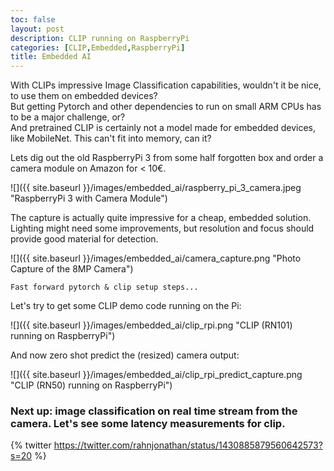 ```yaml
---
toc: false
layout: post
description: CLIP running on RaspberryPi
categories: [CLIP,Embedded,RaspberryPi]
title: Embedded AI
---
```

With CLIPs impressive Image Classification capabilities, wouldn't it be nice, to use them on embedded devices?  
But getting Pytorch and other dependencies to run on small ARM CPUs has to be a major challenge, or?  
And pretrained CLIP is certainly not a model made for embedded devices, like MobileNet. This can't fit into memory, can it?  


Lets dig out the old RaspberryPi 3 from some half forgotten box and order a camera module on Amazon for < 10€.

![]({{ site.baseurl }}/images/embedded_ai/raspberry_pi_3_camera.jpeg "RaspberryPi 3 with Camera Module")


The capture is actually quite impressive for a cheap, embedded solution.
Lighting might need some improvements, but resolution and focus should provide good material for detection.
  
![]({{ site.baseurl }}/images/embedded_ai/camera_capture.png "Photo Capture of the 8MP Camera")


`Fast forward pytorch & clip setup steps...`  


Let's try to get some CLIP demo code running on the Pi:

![]({{ site.baseurl }}/images/embedded_ai/clip_rpi.png "CLIP (RN101) running on RaspberryPi")


And now zero shot predict the (resized) camera output:

![]({{ site.baseurl }}/images/embedded_ai/clip_rpi_predict_capture.png "CLIP (RN50) running on RaspberryPi")


### Next up: image classification on real time stream from the camera. Let's see some latency measurements for clip.
  
  
  
{% twitter https://twitter.com/rahnjonathan/status/1430885879560642573?s=20 %}

